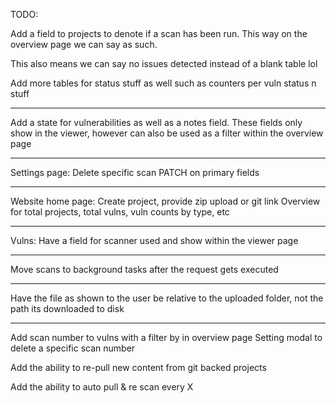 TODO:

Add a field to projects to denote if a scan has been run. This way on the overview page we can say as such.

This also means we can say no issues detected instead of a blank table lol

Add more tables for status stuff as well such as counters per vuln status n stuff

---

Add a state for vulnerabilities as well as a notes field. These fields only show in the viewer, however can also be used as a filter within the overview page

---

Settings page:
Delete specific scan
PATCH on primary fields

---

Website home page:
Create project, provide zip upload or git link
Overview for total projects, total vulns, vuln counts by type, etc

---

Vulns:
Have a field for scanner used and show within the viewer page

---

Move scans to background tasks after the request gets executed

---

Have the file as shown to the user be relative to the uploaded folder, not the path its downloaded to disk

---

Add scan number to vulns with a filter by in overview page
Setting modal to delete a specific scan number

Add the ability to re-pull new content from git backed projects

Add the ability to auto pull & re scan every X 